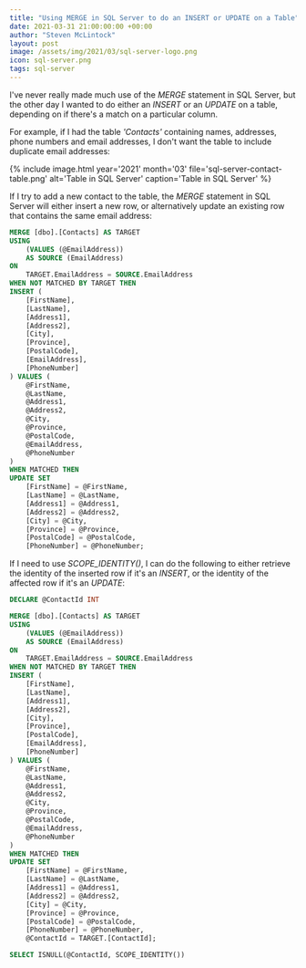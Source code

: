 ```yaml
---
title: "Using MERGE in SQL Server to do an INSERT or UPDATE on a Table"
date: 2021-03-31 21:00:00:00 +00:00
author: "Steven McLintock"
layout: post
image: /assets/img/2021/03/sql-server-logo.png
icon: sql-server.png
tags: sql-server
---
```


I've never really made much use of the *MERGE* statement in SQL Server, but the other day I wanted to do 
either an *INSERT* or an *UPDATE* on a table, depending on if there's a match on a particular column.

For example, if I had the table *'Contacts'* containing names, addresses, phone numbers and email 
addresses, I don't want the table to include duplicate email addresses:

{%
    include image.html
    year='2021'
    month='03'
    file='sql-server-contact-table.png'
    alt='Table in SQL Server'
    caption='Table in SQL Server'
%}

If I try to add a new contact to the table, the *MERGE* statement in SQL Server will either insert a 
new row, or alternatively update an existing row that contains the same email address:

```sql
MERGE [dbo].[Contacts] AS TARGET
USING
	(VALUES (@EmailAddress))
	AS SOURCE (EmailAddress)
ON
	TARGET.EmailAddress = SOURCE.EmailAddress
WHEN NOT MATCHED BY TARGET THEN
INSERT (
	[FirstName],
	[LastName],
	[Address1],
	[Address2],
	[City],
	[Province],
	[PostalCode],
	[EmailAddress],
	[PhoneNumber]
) VALUES (
	@FirstName,
	@LastName,
	@Address1,
	@Address2,
	@City,
	@Province,
	@PostalCode,
	@EmailAddress,
	@PhoneNumber
)
WHEN MATCHED THEN 
UPDATE SET 
    [FirstName] = @FirstName,
    [LastName] = @LastName,
    [Address1] = @Address1,
    [Address2] = @Address2,
    [City] = @City,
    [Province] = @Province,
    [PostalCode] = @PostalCode,
    [PhoneNumber] = @PhoneNumber;
```

If I need to use *SCOPE_IDENTITY()*, I can do the following to either retrieve the identity of the 
inserted row if it's an *INSERT*, or the identity of the affected row if it's an *UPDATE*:

```sql
DECLARE @ContactId INT

MERGE [dbo].[Contacts] AS TARGET
USING
	(VALUES (@EmailAddress))
	AS SOURCE (EmailAddress)
ON
	TARGET.EmailAddress = SOURCE.EmailAddress
WHEN NOT MATCHED BY TARGET THEN
INSERT (
	[FirstName],
	[LastName],
	[Address1],
	[Address2],
	[City],
	[Province],
	[PostalCode],
	[EmailAddress],
	[PhoneNumber]
) VALUES (
	@FirstName,
	@LastName,
	@Address1,
	@Address2,
	@City,
	@Province,
	@PostalCode,
	@EmailAddress,
	@PhoneNumber
)
WHEN MATCHED THEN 
UPDATE SET 
    [FirstName] = @FirstName,
    [LastName] = @LastName,
    [Address1] = @Address1,
    [Address2] = @Address2,
    [City] = @City,
    [Province] = @Province,
    [PostalCode] = @PostalCode,
    [PhoneNumber] = @PhoneNumber,
    @ContactId = TARGET.[ContactId];

SELECT ISNULL(@ContactId, SCOPE_IDENTITY())
```
